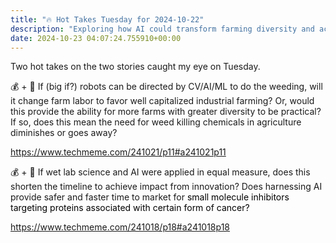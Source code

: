 ```yaml
---
title: "🔥 Hot Takes Tuesday for 2024-10-22"
description: "Exploring how AI could transform farming diversity and accelerate cancer treatment innovations!"
date: 2024-10-23 04:07:24.755910+00:00
---
```


<!-- buttondown-editor-mode: fancy --><p>Two hot takes on the two stories caught my eye on Tuesday.</p><p>💰 + 🥬 If (big if?) robots can be directed by CV/AI/ML to do the weeding, will it change farm labor to favor well capitalized industrial farming? Or, would this provide the ability for more farms with greater diversity to be practical? If so, does this mean the need for weed killing chemicals in agriculture diminishes or goes away?</p><p><a target="_blank" rel="noopener noreferrer nofollow" href="https://www.techmeme.com/241021/p11#a241021p11">https://www.techmeme.com/241021/p11#a241021p11</a></p><p>💰 + 💊 If wet lab science and AI were applied in equal measure, does this shorten the timeline to achieve impact from innovation? Does harnessing AI provide safer and faster time to market for <span style="color: rgb(0, 0, 0)">small molecule inhibitors targeting proteins associated with certain form of cancer?</span> </p><p><a target="_blank" rel="noopener noreferrer nofollow" href="https://www.techmeme.com/241018/p18#a241018p18">https://www.techmeme.com/241018/p18#a241018p18</a></p>